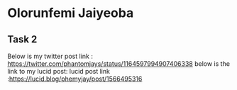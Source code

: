# Olorunfemi Jaiyeoba

## Task 2 
Below is my twitter post link :
https://twitter.com/phantomjays/status/1164597994907406338
below is the link to my lucid post:
lucid post link :https://lucid.blog/phemyjay/post/1566495316